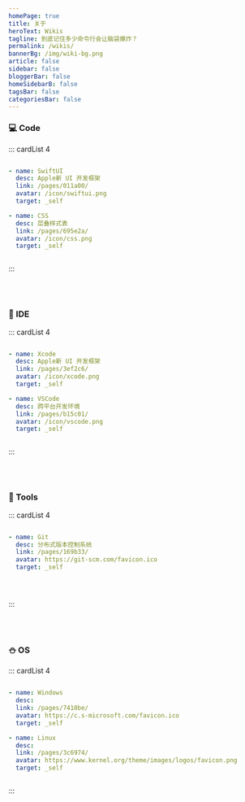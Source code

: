 ```yaml
---
homePage: true
title: 关于
heroText: Wikis
tagline: 到底记住多少命令行会让脑袋爆炸？
permalink: /wikis/
bannerBg: /img/wiki-bg.png
article: false
sidebar: false
bloggerBar: false
homeSidebarB: false
tagsBar: false
categoriesBar: false
---
```


### 💻 Code

::: cardList 4
```yaml

- name: SwiftUI
  desc: Apple新 UI 开发框架
  link: /pages/011a00/
  avatar: /icon/swiftui.png
  target: _self

- name: CSS
  desc: 层叠样式表
  link: /pages/695e2a/
  avatar: /icon/css.png
  target: _self



```
:::


<br>
<br>


### 🚀 IDE

::: cardList 4
```yaml

- name: Xcode
  desc: Apple新 UI 开发框架
  link: /pages/3ef2c6/
  avatar: /icon/xcode.png
  target: _self

- name: VSCode
  desc: 跨平台开发环境
  link: /pages/b15c01/
  avatar: /icon/vscode.png
  target: _self



```
:::

<br>
<br>


### 🔧 Tools

::: cardList 4
```yaml

- name: Git
  desc: 分布式版本控制系统
  link: /pages/169b33/
  avatar: https://git-scm.com/favicon.ico
  target: _self





```
:::



<br>
<br>


### ⛄ OS

::: cardList 4
```yaml

- name: Windows
  desc:  
  link: /pages/7410be/
  avatar: https://c.s-microsoft.com/favicon.ico
  target: _self

- name: Linux
  desc: 
  link: /pages/3c6974/
  avatar: https://www.kernel.org/theme/images/logos/favicon.png
  target: _self



```
:::
